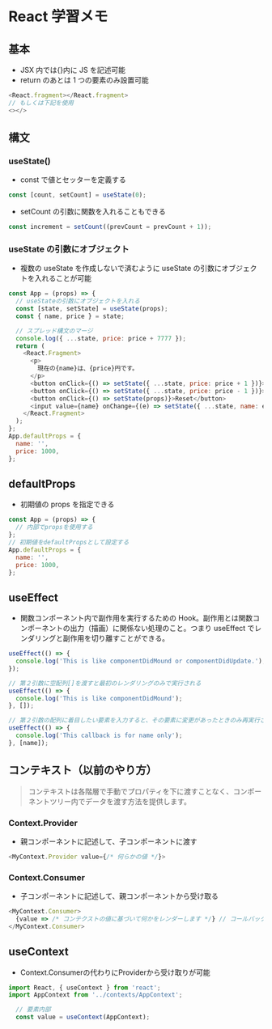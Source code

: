 # React 学習メモ

## 基本

- JSX 内では{}内に JS を記述可能
- return のあとは 1 つの要素のみ設置可能

```javascript
<React.fragment></React.fragment>
// もしくは下記を使用
<></>
```

## 構文

### useState()

- const で値とセッターを定義する

```javascript
const [count, setCount] = useState(0);
```

- setCount の引数に関数を入れることもできる

```javascript
const increment = setCount((prevCount = prevCount + 1));
```

### useState の引数にオブジェクト

- 複数の useState を作成しないで済むように useState の引数にオブジェクトを入れることが可能

```javascript
const App = (props) => {
  // useStateの引数にオブジェクトを入れる
  const [state, setState] = useState(props);
  const { name, price } = state;

  // スプレッド構文のマージ
  console.log({ ...state, price: price + 7777 });
  return (
    <React.Fragment>
      <p>
        現在の{name}は、{price}円です。
      </p>
      <button onClick={() => setState({ ...state, price: price + 1 })}>+1</button>
      <button onClick={() => setState({ ...state, price: price - 1 })}>-1</button>
      <button onClick={() => setState(props)}>Reset</button>
      <input value={name} onChange={(e) => setState({ ...state, name: e.target.value })}></input>
    </React.Fragment>
  );
};
App.defaultProps = {
  name: '',
  price: 1000,
};
```

## defaultProps

- 初期値の props を指定できる

```javascript
const App = (props) => {
  // 内部でpropsを使用する
};
// 初期値をdefaultPropsとして設定する
App.defaultProps = {
  name: '',
  price: 1000,
};
```

## useEffect

- 関数コンポーネント内で副作用を実行するための Hook。副作用とは関数コンポーネントの出力（描画）に関係ない処理のこと。つまり useEffect でレンダリングと副作用を切り離すことができる。

```javascript
useEffect(() => {
  console.log('This is like componentDidMound or componentDidUpdate.');
});

// 第２引数に空配列[]を渡すと最初のレンダリングのみで実行される
useEffect(() => {
  console.log('This is like componentDidMound');
}, []);

// 第２引数の配列に着目したい要素を入力すると、その要素に変更があったときのみ再実行される
useEffect(() => {
  console.log('This callback is for name only');
}, [name]);
```

## コンテキスト（以前のやり方）

> コンテキストは各階層で手動でプロパティを下に渡すことなく、コンポーネントツリー内でデータを渡す方法を提供します。

### Context.Provider
- 親コンポーネントに記述して、子コンポーネントに渡す
```javascript
<MyContext.Provider value={/* 何らかの値 */}>
```
### Context.Consumer
- 子コンポーネントに記述して、親コンポーネントから受け取る
```javascript
<MyContext.Consumer>
  {value => /* コンテクストの値に基づいて何かをレンダーします */} // コールバック関数でJSXを返す
</MyContext.Consumer>
```

## useContext
- Context.Consumerの代わりにProviderから受け取りが可能
```javascript
import React, { useContext } from 'react';
import AppContext from '../contexts/AppContext';

  // 要素内部
  const value = useContext(AppContext);

```